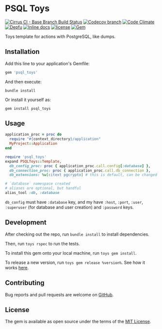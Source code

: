 # PSQL Toys

[![Cirrus CI - Base Branch Build Status](https://img.shields.io/cirrus/github/AlexWayfer/psql_toys?style=flat-square)](https://cirrus-ci.com/github/AlexWayfer/psql_toys)
[![Codecov branch](https://img.shields.io/codecov/c/github/AlexWayfer/psql_toys/master.svg?style=flat-square)](https://codecov.io/gh/AlexWayfer/psql_toys)
[![Code Climate](https://img.shields.io/codeclimate/maintainability/AlexWayfer/psql_toys.svg?style=flat-square)](https://codeclimate.com/github/AlexWayfer/psql_toys)
[![Depfu](https://img.shields.io/depfu/AlexWayfer/psql_toys?style=flat-square)](https://depfu.com/repos/github/AlexWayfer/psql_toys)
[![Inline docs](https://inch-ci.org/github/AlexWayfer/psql_toys.svg?branch=master)](https://inch-ci.org/github/AlexWayfer/psql_toys)
[![license](https://img.shields.io/github/license/AlexWayfer/psql_toys.svg?style=flat-square)](https://github.com/AlexWayfer/psql_toys/blob/master/LICENSE.txt)
[![Gem](https://img.shields.io/gem/v/psql_toys.svg?style=flat-square)](https://rubygems.org/gems/psql_toys)

Toys template for actions with PostgreSQL, like dumps.

## Installation

Add this line to your application's Gemfile:

```ruby
gem 'psql_toys'
```

And then execute:

```shell
bundle install
```

Or install it yourself as:

```shell
gem install psql_toys
```

## Usage

```ruby
application_proc = proc do
  require "#{context_directory}/application"
  MyProject::Application
end

require 'psql_toys'
expand PSQLToys::Template,
  db_config_proc: proc { application_proc.call.config[:database] },
  db_connection_proc: proc { application_proc.call.db_connection },
  db_extensions: %w[citext pgcrypto] # this is default, can be changed

# `database` namespace created
# aliases are optional, but handful
alias_tool :db, :database
```

`db_config` must have `:database` key, and my have `:host`, `:port`, `:user`,
`:superuser` (for database and user creation) and `:password` keys.

## Development

After checking out the repo, run `bundle install` to install dependencies.

Then, run `toys rspec` to run the tests.

To install this gem onto your local machine, run `toys gem install`.

To release a new version, run `toys gem release %version%`.
See how it works [here](https://github.com/AlexWayfer/gem_toys#release).

## Contributing

Bug reports and pull requests are welcome on [GitHub](https://github.com/AlexWayfer/psql_toys).

## License

The gem is available as open source under the terms of the
[MIT License](https://opensource.org/licenses/MIT).
